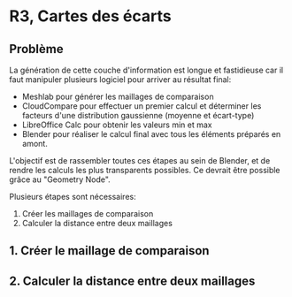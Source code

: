 # R3, Cartes des écarts

## Problème
La génération de cette couche d'information est longue et fastidieuse car il faut manipuler plusieurs logiciel pour arriver au résultat final:
+ Meshlab pour générer les maillages de comparaison
+ CloudCompare pour effectuer un premier calcul et déterminer les facteurs d'une distribution gaussienne (moyenne et écart-type)
+ LibreOffice Calc pour obtenir les valeurs min et max
+ Blender pour réaliser le calcul final avec tous les éléments préparés en amont.

L'objectif est de rassembler toutes ces étapes au sein de Blender, et de rendre les calculs les plus transparents possibles. Ce devrait être possible grâce au "Geometry Node".

Plusieurs étapes sont nécessaires:
1. Créer les maillages de comparaison
2. Calculer la distance entre deux maillages

## 1. Créer le maillage de comparaison



## 2. Calculer la distance entre deux maillages
